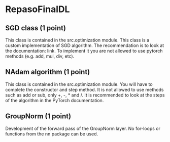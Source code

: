 # RepasoFinalDL


## SGD class (1 point)

This class is contained in the src.optimization module. This class is a custom implementation of SGD algorithm. The recommendation is to look at the documentation: link. To implement it you are not allowed to use pytorch methods (e.g. add, mul, div, etc).

## NAdam algorithm (1 point)

This class is contained in the src.optimization module. You will have to complete the constructor and step method. It is not allowed to use methods such as add or sub, only +, -, * and /. 
It is recommended to look at the steps of the algorithm in the PyTorch documentation.

## GroupNorm (1 point)

Development of the forward pass of the GroupNorm layer. No for-loops or functions from the nn package
can be used.